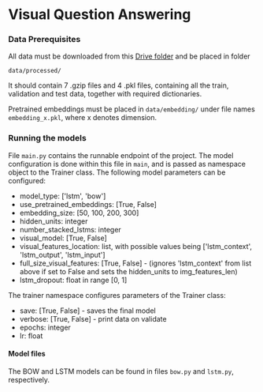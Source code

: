 # Visual Question Answering

### Data Prerequisites
All data must be downloaded from this [Drive folder](https://drive.google.com/drive/folders/1t8_yX-3nE_eL5O8jV1Yamd-gTYAngyPE?usp=sharing) and be placed in folder

```data/processed/```

It should contain 7 .gzip files and 4 .pkl files, containing all the train, validation and test data, together with required dictionaries.

Pretrained embeddings must be placed in 
```data/embedding/```
under file names `embedding_x.pkl`, where x denotes dimension.

### Running the models
File `main.py` contains the runnable endpoint of the project.
The model configuration is done within this file in `main`, and is passed as namespace object to the Trainer class.
The following model parameters can be configured:
- model_type: ['lstm', 'bow']
- use_pretrained_embeddings: [True, False]
- embedding_size: [50, 100, 200, 300]
- hidden_units: integer
- number_stacked_lstms: integer
- visual_model: [True, False]
- visual_features_location: list, with possible values being ['lstm_context', 'lstm_output', 'lstm_input']
- full_size_visual_features: [True, False] - (ignores 'lstm_context' from list above if set to False and sets the hidden_units to img_features_len)
- lstm_dropout: float in range [0, 1]

The trainer namespace configures parameters of the Trainer class:
- save: [True, False] - saves the final model
- verbose: [True, False] - print data on validate
- epochs: integer
- lr: float

#### Model files
The BOW and LSTM models can be found in files `bow.py` and `lstm.py`, respectively. 
